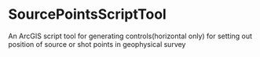 # SourcePointsScriptTool
An ArcGIS script tool for generating controls(horizontal only) for setting out position of source or shot points in geophysical survey
